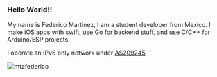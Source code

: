 ### Hello World!!

My name is Federico Martinez, I am a student developer from Mexico. I make iOS apps with swift, use Go for backend stuff, and use C/C++ for Arduino/ESP projects.

I operate an IPv6 only network under [AS209245](https://as209245.net?src=gh-profile)

<p align="left"> <img src="https://komarev.com/ghpvc/?username=mtzfederico" alt="mtzfederico" /> </p>

<!--
Here are some ideas to get you started:

- 🔭 I’m currently working on ...
- 🌱 I’m currently learning ...
- 👯 I’m looking to collaborate on ...
- 🤔 I’m looking for help with ...
- 💬 Ask me about ...
- 📫 How to reach me: ...
- 😄 Pronouns: ...
- ⚡ Fun fact: ...
-->

